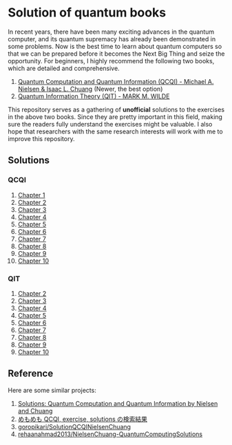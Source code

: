 # Solution of quantum books

In recent years, there have been many exciting advances in the quantum computer, and its quantum supremacy has already been demonstrated in some problems. Now is the best time to learn about quantum computers so that we can be prepared before it becomes the Next Big Thing and seize the opportunity. For beginners, I highly recommend the following two books, which are detailed and comprehensive.

1. [Quantum Computation and Quantum Information (QCQI) - Michael A. Nielsen & Isaac L. Chuang](./books/QCQI.pdf) (Newer, the best option)
2. [Quantum Information Theory (QIT) - MARK M. WILDE](./books/QIT.pdf)

This repository serves as a gathering of **unofficial** solutions to the exercises in the above two books. Since they are pretty important in this field, making sure the readers fully understand the exercises might be valuable. I also hope that researchers with the same research interests will work with me to improve this repository.

## Solutions
### QCQI
1. [Chapter 1](./QCQI/chapter1)
2. [Chapter 2](./QCQI/chapter2)
3. [Chapter 3](./QCQI/chapter3)
4. [Chapter 4](./QCQI/chapter4)
5. [Chapter 5](./QCQI/chapter5)
6. [Chapter 6](./QCQI/chapter6)
7. [Chapter 7](./QCQI/chapter7)
8. [Chapter 8](./QCQI/chapter8)
9. [Chapter 9](./QCQI/chapter9)
10. [Chapter 10](./QCQI/chapter10)

### QIT
1. [Chapter 2](./QIT/chapter2)
2. [Chapter 3](./QIT/chapter3)
3. [Chapter 4](./QIT/chapter4)
4. [Chapter 5](./QIT/chapter5)
5. [Chapter 6](./QIT/chapter6)
6. [Chapter 7](./QIT/chapter7)
7. [Chapter 8](./QIT/chapter8)
8. [Chapter 9](./QIT/chapter9)
9. [Chapter 10](./QIT/chapter10)


## Reference
Here are some similar projects:
1. [Solutions: Quantum Computation and Quantum Information by Nielsen and Chuang](https://serab.net/docs/qcqi/)
2. [めもめも QCQI, exercise, solutions の検索結果](https://enakai00.hatenablog.com/search?q=QCQI+exercise+solutions)
3. [goropikari/SolutionQCQINielsenChuang](https://github.com/goropikari/SolutionQCQINielsenChuang)
4. [rehaanahmad2013/NielsenChuang-QuantumComputingSolutions](https://github.com/rehaanahmad2013/NielsenChuang-QuantumComputingSolutions)
